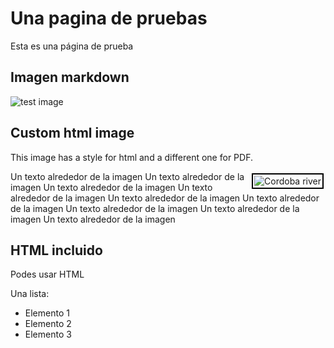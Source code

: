 # Una pagina de pruebas

Esta es una página de prueba

## Imagen markdown

![test image](/okfn-collaborative-docs/es/assets/img/cordoba-rio.jpg)

## Custom html image

This image has a style for html and a different one for PDF.  

<img class="cordoba-river-imag"
    src="/okfn-collaborative-docs/es/assets/img/cordoba-rio.jpg" alt="Cordoba river"
    title="Cordoba river"
    style="float: right; max-width: 150px; padding: 2px; margin: 3px; border: 2px solid black"/> 

Un texto alrededor de la imagen Un texto alrededor de la imagen Un texto alrededor de la imagen 
Un texto alrededor de la imagen Un texto alrededor de la imagen Un texto alrededor de la imagen 
Un texto alrededor de la imagen Un texto alrededor de la imagen Un texto alrededor de la imagen 

## HTML incluido

Podes usar HTML

Una lista:

<ul>
    <li>Elemento 1</li>
    <li>Elemento 2</li>
    <li>Elemento 3</li>
</ul>

